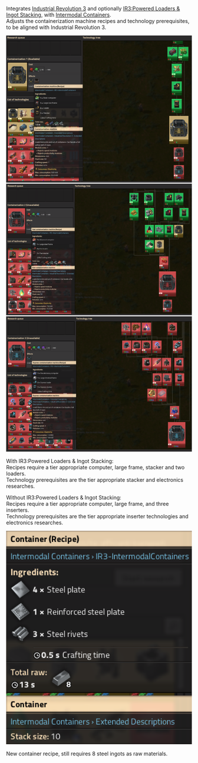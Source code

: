 Integrates [Industrial Revolution 3](https://mods.factorio.com/mod/IndustrialRevolution3) and optionally [IR3:Powered Loaders & Ingot Stacking](https://mods.factorio.com/mod/IndustrialRevolution3LoadersStacking), with [Intermodal Containers](https://mods.factorio.com/mod/IntermodalContainers).  
Adjusts the containerization machine recipes and technology prerequisites, to be aligned with Industrial Revolution 3.  

![pic 1](/ir3-ic.png)  
![pic 2](/ir3-fast-ic.png)  
![pic 3](/ir3-express-ic.png)  

With IR3:Powered Loaders & Ingot Stacking:  
Recipes require a tier appropriate computer, large frame, stacker and two loaders.  
Technology prerequisites are the tier appropriate stacker and electronics researches.  
  
Without IR3:Powered Loaders & Ingot Stacking:  
Recipes require a tier appropriate computer, large frame, and three inserters.  
Technology prerequisites are the tier appropriate inserter technologies and electronics researches.  

![pic 4](/container-recipe.png)  

New container recipe, still requires 8 steel ingots as raw materials.  
